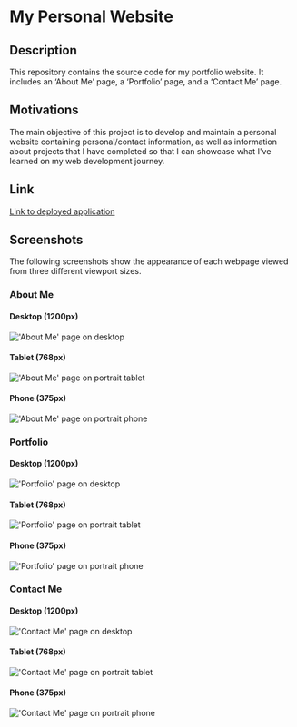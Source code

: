 # My Personal Website

## Description

This repository contains the source code for my portfolio website. It includes an ‘About Me’ page, a ‘Portfolio’ page, and a ‘Contact Me’ page.

## Motivations

The main objective of this project is to develop and maintain a personal website containing personal/contact information, as well as information about projects that I have completed so that I can showcase what I've learned on my web development journey. 

## Link

[Link to deployed application](https://jkaho.github.io/my-personal-website/)

## Screenshots 

The following screenshots show the appearance of each webpage viewed from three different viewport sizes. 

### About Me

#### Desktop (1200px)

!['About Me' page on desktop](/assets/images/readme/about-me-1200.png)

#### Tablet (768px)

!['About Me' page on portrait tablet](/assets/images/readme/about-me-768.png)

#### Phone (375px)

!['About Me' page on portrait phone](/assets/images/readme/about-me-375.png)

### Portfolio

#### Desktop (1200px)

!['Portfolio' page on desktop](/assets/images/readme/portfolio-1200.png)

#### Tablet (768px)

!['Portfolio' page on portrait tablet](/assets/images/readme/portfolio-768.png)

#### Phone (375px)

!['Portfolio' page on portrait phone](/assets/images/readme/portfolio-375.png)

### Contact Me

#### Desktop (1200px)

!['Contact Me' page on desktop](/assets/images/readme/contact-me-1200.png)

#### Tablet (768px)

!['Contact Me' page on portrait tablet](/assets/images/readme/contact-me-768.png)

#### Phone (375px)

!['Contact Me' page on portrait phone](/assets/images/readme/contact-me-375.png)

